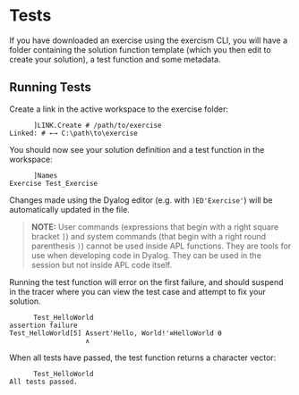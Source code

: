 # Tests
If you have downloaded an exercise using the exercism CLI, you will have a folder containing the solution function template (which you then edit to create your solution), a test function and some metadata.

## Running Tests
Create a link in the active workspace to the exercise folder:

```
      ]LINK.Create # /path/to/exercise
Linked: # ←→ C:\path\to\exercise
```

You should now see your solution definition and a test function in the workspace:

```
      ]Names
Exercise Test_Exercise
```

Changes made using the Dyalog editor (e.g. with `)ED'Exercise'`) will be automatically updated in the file.

> **NOTE:**
    User commands (expressions that begin with a right square bracket `]`) and system commands (that begin with a right round parenthesis `)`) cannot be used inside APL functions. They are tools for use when developing code in Dyalog. They can be used in the session but not inside APL code itself.

Running the test function will error on the first failure, and should suspend in the tracer where you can view the test case and attempt to fix your solution.

```
      Test_HelloWorld
assertion failure
Test_HelloWorld[5] Assert'Hello, World!'≡HelloWorld ⍬
                   ∧
```

When all tests have passed, the test function returns a character vector:

```
      Test_HelloWorld
All tests passed.
```
